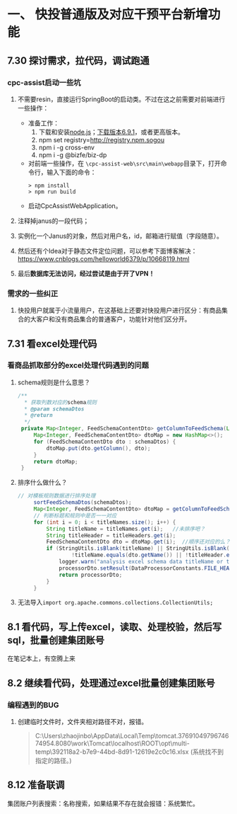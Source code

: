# 一、 快投普通版及对应干预平台新增功能
## 7.30 探讨需求，拉代码，调试跑通
### cpc-assist启动一些坑
1. 不需要resin，直接运行SpringBoot的启动类。不过在这之前需要对前端进行一些操作：
   - 准备工作：
      1. 下载和安装[node.js](https://nodejs.org/zh-cn/ )；[下载版本6.9.1](https://nodejs.org/download/release/v6.9.1/)，或者更高版本。
      2. npm set registry=http://registry.npm.sogou 
      3. npm i -g cross-env 
      4. npm i -g @bizfe/biz-dp
   - 对前端一些操作，在 `\cpc-assist-web\src\main\webapp`目录下，打开命令行，输入下面的命令：
        ```shell
        > npm install 
        > npm run build 
        ```
   - 启动CpcAssistWebApplication。
  
2. 注释掉janus的一段代码；
3. 实例化一个Janus的对象，然后对用户名，id，邮箱进行赋值（字段随意）。
4. 然后还有个Idea对于静态文件定位问题，可以参考下面博客解决：https://www.cnblogs.com/helloworld6379/p/10668119.html 
5. 最后**数据库无法访问，经过尝试是由于开了VPN！**

### 需求的一些纠正
1. 快投用户就属于小流量用户，在这基础上还要对快投用户进行区分：有商品集合的大客户和没有商品集合的普通客户，功能针对他们区分开。


## 7.31 看excel处理代码

### 看商品抓取部分的excel处理代码遇到的问题
1. schema规则是什么意思？
   ```java
   /**
	 * 获取列数对应的schema规则
	 * @param schemaDtos
	 * @return
	 */
	private Map<Integer, FeedSchemaContentDto> getColumnToFeedSchema(List<FeedSchemaContentDto> schemaDtos) {
		Map<Integer, FeedSchemaContentDto> dtoMap = new HashMap<>();
		for (FeedSchemaContentDto dto : schemaDtos) {
			dtoMap.put(dto.getColumn(), dto);
		}
		return dtoMap;
	}
   ```

2. 排序什么做什么？
   ```java
   // 对模板规则数据进行排序处理
		sortFeedSchemaDtos(schemaDtos);
		Map<Integer, FeedSchemaContentDto> dtoMap = getColumnToFeedSchema(schemaDtos);
		// 判断标题和规则中是否一一对应
		for (int i = 0; i < titleNames.size(); i++) {
			String titleName = titleNames.get(i);   //未排序吧？
			String titleHeader = titleHeaders.get(i);
			FeedSchemaContentDto dto = dtoMap.get(i);  //顺序还对应的么？
			if (StringUtils.isBlank(titleName) || StringUtils.isBlank(titleHeader) ||
					!titleName.equals(dto.getName()) || !titleHeader.equals(dto.getHeader())) {
				logger.warn("analysis excel schema data titleName or titleHeader is invalid");
				processorDto.setResult(DataProcessorConstants.FILE_HEADER_MISMATCH);
				return processorDto;
			}
		}
   ```
3. 无法导入`import org.apache.commons.collections.CollectionUtils;`

## 8.1 看代码，写上传excel，读取、处理校验，然后写sql，批量创建集团账号
 在笔记本上，有空腾上来

## 8.2 继续看代码，处理通过excel批量创建集团账号

### 编程遇到的BUG
1. 创建临时文件时，文件夹相对路径不对，报错。 	
   >C:\Users\zhaojinbo\AppData\Local\Temp\tomcat.3769104979674674954.8080\work\Tomcat\localhost\ROOT\opt\multi-temp\392118a2-b7e9-44bd-8d91-12619e2c0c16.xlsx (系统找不到指定的路径。)

## 8.12 准备联调
集团账户列表搜索：名称搜索，如果结果不存在就会报错：系统繁忙。
